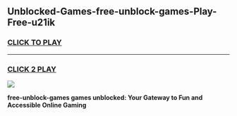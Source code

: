 
## Unblocked-Games-free-unblock-games-Play-Free-u21ik
<h3>
<a href="https://premium76.site?title=free-unblock-games&ref=20A">CLICK TO PLAY</a></h3>
<hr>

<h3>
<a href="https://premium76.site?title=free-unblock-games&ref=20A">CLICK 2 PLAY</a>
  
</h3>

<a href="https://premium76.site?title=free-unblock-games&ref=20A"><img src="https://clearcache.store/games.png"></a>


**free-unblock-games games unblocked: Your Gateway to Fun and Accessible Online Gaming**
